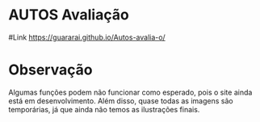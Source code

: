 # AUTOS Avaliação

#Link
https://guararai.github.io/Autos-avalia-o/


# Observação

Algumas funções podem não funcionar como esperado, pois o site ainda está em desenvolvimento. 
Além disso, quase todas as imagens são temporárias, já que ainda não temos as ilustrações finais.
